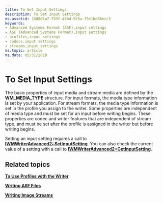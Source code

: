 ```yaml
---
title: To Set Input Settings
description: To Set Input Settings
ms.assetid: 288801a7-793f-43bd-9c5a-f9e1bd86ecc3
keywords:
- Advanced Systems Format (ASF),input settings
- ASF (Advanced Systems Format),input settings
- profiles,input settings
- codecs,input settings
- streams,input settings
ms.topic: article
ms.date: 05/31/2018
---
```


# To Set Input Settings

The basic properties of input media and stream media are defined by the [**WM\_MEDIA\_TYPE**](/previous-versions/windows/desktop/api/wmsdkidl/ns-wmsdkidl-wm_media_type) structure. For input formats, the media type information is set by your application. For stream formats, the media type information is set in the profile you assign to the writer. Some properties are independent of media type and must be set for an input before writing begins. These properties are codec and writer features that are independent of stream type, and must be set after the profile is assigned in the writer but before writing begins.

Setting an input setting requires a call to [**IWMWriterAdvanced2::SetInputSetting**](/windows/desktop/api/Wmsdkidl/nf-wmsdkidl-iwmwriteradvanced2-setinputsetting). You can also check the current value of a setting with a call to [**IWMWriterAdvanced2::GetInputSetting**](/windows/desktop/api/Wmsdkidl/nf-wmsdkidl-iwmwriteradvanced2-getinputsetting).

## Related topics

<dl> <dt>

[**To Use Profiles with the Writer**](to-use-profiles-with-the-writer.md)
</dt> <dt>

[**Writing ASF Files**](writing-asf-files.md)
</dt> <dt>

[**Writing Image Streams**](writing-image-streams.md)
</dt> </dl>

 

 




